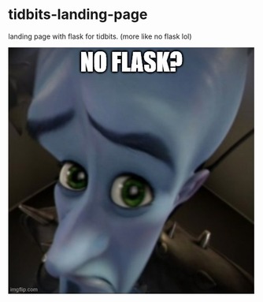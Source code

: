 # tidbits-landing-page
landing page with flask for tidbits. (more like no flask lol)

![Alt text](static/images/meme.jpg?raw=true "No flask?")
